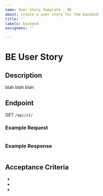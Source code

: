 ```yaml
---
name: User Story Template - BE
about: Create a user story for the backend
title: ''
labels: backend
assignees: ''

---
```


# BE User Story

## Description

blah blah blah

## Endpoint

GET `/api/v1/`

### Example Request

```json
```

### Example Response

```json
```

## Acceptance Criteria

-
-
-

